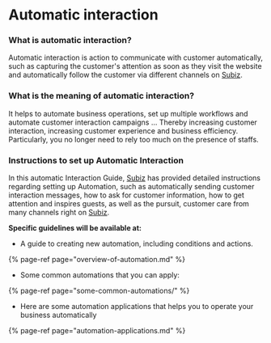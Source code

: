 # Automatic interaction

### What is automatic interaction?

Automatic interaction is action to communicate with customer automatically, such as capturing the customer's attention as soon as they visit the website and automatically follow the customer via different channels on [Subiz](https://subiz.com/en).

### What is the meaning of automatic interaction?

It helps to automate business operations, set up multiple workflows and automate customer interaction campaigns ... Thereby increasing customer interaction, increasing customer experience and business efficiency. Particularly, you no longer need to rely too much on the presence of staffs.

### Instructions to set up Automatic Interaction <a id="cac-huong-dan-thiet-lap-tuong-tac-tu-dong"></a>

In this automatic Interaction Guide, [Subiz](https://subiz.com/en) has provided detailed instructions regarding setting up Automation, such as automatically sending customer interaction messages, how to ask for customer information, how to get attention and inspires guests, as well as the pursuit, customer care from many channels right on [Subiz](https://subiz.com/en).

**Specific guidelines will be available at:**

* A guide to creating new automation, including conditions and actions.

{% page-ref page="overview-of-automation.md" %}

* Some common automations that you can apply:

{% page-ref page="some-common-automations/" %}

* Here are some automation applications that helps you to operate your business automatically

{% page-ref page="automation-applications.md" %}








